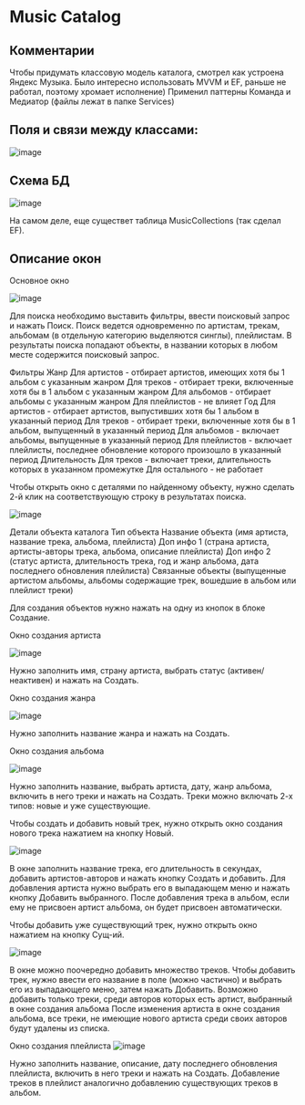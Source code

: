 # Music Catalog

## Комментарии
Чтобы придумать классовую модель каталога, смотрел как устроена Яндекс Музыка. 
Было интересно использовать MVVM и EF, раньше не работал, поэтому хромает исполнение)
Применил паттерны Команда и Медиатор (файлы лежат в папке Services)

## Поля и связи между классами:
![image](https://github.com/user-attachments/assets/0f2bf08c-a3cb-4936-a478-5a5b9de85f94)

## Схема БД
![image](https://github.com/user-attachments/assets/b6726706-42ff-436b-89a5-cffdb2c636fb)

На самом деле, еще существет таблица MusicCollections (так сделал EF).

## Описание окон

Основное окно

![image](https://github.com/user-attachments/assets/377e81f2-49ba-4d84-9466-81960e77f9bc)

Для поиска необходимо выставить фильтры, ввести поисковый запрос и нажать Поиск.
Поиск ведется одновременно по артистам, трекам, альбомам (в отдельную категорию выделяются синглы), плейлистам.
В результаты поиска попадают объекты, в названии которых в любом месте содержится поисковый запрос.

Фильтры
  Жанр
    Для артистов - отбирает артистов, имеющих хотя бы 1 альбом с указанным жанром
    Для треков - отбирает треки, включенные хотя бы в 1 альбом с указанным жанром
    Для альбомов - отбирает альбомы с указанным жанром
    Для плейлистов - не влияет
  Год
    Для артистов - отбирает артистов, выпустивших хотя бы 1 альбом в указанный период
    Для треков - отбирает треки, включенные хотя бы в 1 альбом, выпущенный в указанный период
    Для альбомов - включает альбомы, выпущенные в указанный период
    Для плейлистов - включает плейлисты, последнее обновление которого произошло в указанный период
  Длительность
    Для треков - включает треки, длительность которых в указанном промежутке
    Для остального - не работает

Чтобы открыть окно с деталями по найденному объекту, нужно сделать 2-й клик на соответствующую строку в результатах поиска.

![image](https://github.com/user-attachments/assets/5f55bde8-dad1-4d21-9b5b-035519accd55)

Детали объекта каталога
  Тип объекта
  Название объекта (имя артиста, название трека, альбома, плейлиста)
  Доп инфо 1 (страна артиста, артисты-авторы трека, альбома, описание плейлиста)
  Доп инфо 2 (статус артиста, длительность трека, год и жанр альбома, дата последнего обновления плейлиста)
  Связанные объекты (выпущенные артистом альбомы, альбомы содержащие трек, вошедшие в альбом или плейлист треки)

Для создания объектов нужно нажать на одну из кнопок в блоке Создание.

Окно создания артиста

![image](https://github.com/user-attachments/assets/98f8c2a7-ba57-4142-b224-86d8027564f8)

Нужно заполнить имя, страну артиста, выбрать статус (активен/неактивен) и нажать на Создать.

Окно создания жанра

![image](https://github.com/user-attachments/assets/c02455c6-35f1-480b-9b4b-d2e6e3edf24a)

Нужно заполнить название жанра и нажать на Создать.

Окно создания альбома

![image](https://github.com/user-attachments/assets/213edf4f-5b42-4c2e-9d5c-2c8e79fd92a5)

Нужно заполнить название, выбрать артиста, дату, жанр альбома, включить в него треки и нажать на Создать.
Треки можно включать 2-х типов: новые и уже существующие.

Чтобы создать и добавить новый трек, нужно открыть окно создания нового трека нажатием на кнопку Новый.

![image](https://github.com/user-attachments/assets/39c99716-fe4c-42dc-b4a9-2f91c2c236bf)

В окне заполнить название трека, его длительность в секундах, добавить артистов-авторов и нажать кнопку Создать и добавить.
Для добавления артиста нужно выбрать его в выпадающем меню и нажать кнопку Добавить выбранного.
После добавления трека в альбом, если ему не присвоен артист альбома, он будет присвоен автоматически.

Чтобы добавить уже существующий трек, нужно открыть окно нажатием на кнопку Сущ-ий.

![image](https://github.com/user-attachments/assets/03523a1b-408d-46b7-9dcd-c776db9a9348)

В окне можно поочередно добавить множество треков.
Чтобы добавить трек, нужно ввести его название в поле (можно частично) и выбрать его из выпадающего меню, затем нажать Добавить.
Возможно добавить только треки, среди авторов которых есть артист, выбранный в окне создания альбома
После изменения артиста в окне создания альбома, все треки, не имеющие нового артиста среди своих авторов будут удалены из списка.

Окно создания плейлиста
![image](https://github.com/user-attachments/assets/4a73ed04-34c8-4d4c-817c-ca2c78636fdb)

Нужно заполнить название, описание, дату последнего обновления плейлиста, включить в него треки и нажать на Создать.
Добавление треков в плейлист аналогично добавлению существующих треков в альбом.
